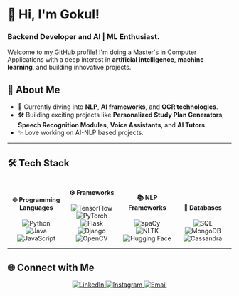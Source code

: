 # 👋 Hi, I'm Gokul!  
### Backend Developer and AI | ML Enthusiast.

Welcome to my GitHub profile! I'm doing a Master's in Computer Applications with a deep interest in **artificial intelligence**, **machine learning**, and building innovative projects.

## 🚀 About Me  
- 🌱 Currently diving into **NLP**, **AI frameworks**, and **OCR technologies**.  
- 🛠️ Building exciting projects like **Personalized Study Plan Generators**, **Speech Recognition Modules**, **Voice Assistants**, and **AI Tutors**.  
- ✨ Love working on AI-NLP based projects.

---

## 🛠️ Tech Stack

<div align="center">

<!-- First Column: Programming Languages -->
<div style="display:inline-block; width: 22%; margin-right: 2%; text-align: center;">
  <h4>🌐 Programming Languages</h4>
  <img src="https://img.shields.io/badge/Python-3776AB?style=for-the-badge&logo=python&logoColor=white" alt="Python">
  <img src="https://img.shields.io/badge/Java-007396?style=for-the-badge&logo=java&logoColor=white" alt="Java">
  <img src="https://img.shields.io/badge/JavaScript-F7DF1E?style=for-the-badge&logo=javascript&logoColor=black" alt="JavaScript">
</div>

<!-- Second Column: Frameworks -->
<div style="display:inline-block; width: 22%; margin-right: 2%; text-align: center;">
  <h4>⚙️ Frameworks</h4>
  <img src="https://img.shields.io/badge/TensorFlow-FF6F00?style=for-the-badge&logo=tensorflow&logoColor=white" alt="TensorFlow">
  <img src="https://img.shields.io/badge/PyTorch-EE4C2C?style=for-the-badge&logo=pytorch&logoColor=white" alt="PyTorch">
  <img src="https://img.shields.io/badge/Flask-000000?style=for-the-badge&logo=flask&logoColor=white" alt="Flask">
  <img src="https://img.shields.io/badge/Django-092E20?style=for-the-badge&logo=django&logoColor=white" alt="Django">
  <img src="https://img.shields.io/badge/OpenCV-5C3EE8?style=for-the-badge&logo=opencv&logoColor=white" alt="OpenCV">
</div>

<!-- Third Column: NLP Frameworks -->
<div style="display:inline-block; width: 22%; margin-right: 2%; text-align: center;">
  <h4>📚 NLP Frameworks</h4>
  <img src="https://img.shields.io/badge/spaCy-09A3D5?style=for-the-badge&logo=spacy&logoColor=white" alt="spaCy">
  <img src="https://img.shields.io/badge/NLTK-0000FF?style=for-the-badge&logo=nltk&logoColor=white" alt="NLTK">
  <img src="https://img.shields.io/badge/HuggingFace-FF5733?style=for-the-badge&logo=huggingface&logoColor=white" alt="Hugging Face">
</div>

<!-- Fourth Column: Databases -->
<div style="display:inline-block; width: 22%; text-align: center;">
  <h4>💾 Databases</h4>
  <img src="https://img.shields.io/badge/SQL-4479A1?style=for-the-badge&logo=sql&logoColor=white" alt="SQL">
  <img src="https://img.shields.io/badge/MongoDB-47A248?style=for-the-badge&logo=mongodb&logoColor=white" alt="MongoDB">
  <img src="https://img.shields.io/badge/Cassandra-1287B1?style=for-the-badge&logo=apache-cassandra&logoColor=white" alt="Cassandra">
</div>

</div>

---

## 🌐 Connect with Me  

<div align="center">
  <a href="https://linkedin.com/in/gk-linkin">
    <img src="https://img.shields.io/badge/LinkedIn-0A66C2?style=for-the-badge&logo=linkedin&logoColor=white" alt="LinkedIn">
  </a>
  <a href="https://instagram.com/iz_kris_">
    <img src="https://img.shields.io/badge/Instagram-E4405F?style=for-the-badge&logo=instagram&logoColor=white" alt="Instagram">
  </a>
  <a href="gokulakriskgk@gmail.com">
    <img src="https://img.shields.io/badge/Email-D14836?style=for-the-badge&logo=gmail&logoColor=white" alt="Email">
  </a>
</div>

